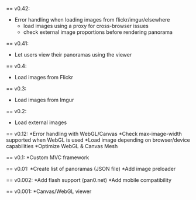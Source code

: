 == v0.42:
  * Error handling when loading images from flickr/imgur/elsewhere
    * load images using a proxy for cross-browser issues
    * check external image proportions before rendering panorama
    
== v0.41:
  * Let users view their panoramas using the viewer    

== v0.4:
  * Load images from Flickr

== v0.3:
  * Load images from Imgur

== v0.2:
  * Load external images
  

== v0.12:
  *Error handling with WebGL/Canvas
    *Check max-image-width supported when WebGL is used
    *Load image depending on browser/device capabilities
  *Optimize WebGL & Canvas Mesh
  
    
== v0.1:
  *Custom MVC framework

== v0.01:
  *Create list of panoramas (JSON file)
  *Add image preloader 

== v0.002:
  *Add flash support (pan0.net)
  *Add mobile compatibility 

== v0.001:
  *Canvas/WebGL viewer
